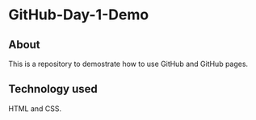 # GitHub-Day-1-Demo

<h2> About </h2>

This is a repository to demostrate how to use GitHub and GitHub pages.

## Technology used

HTML and CSS.
